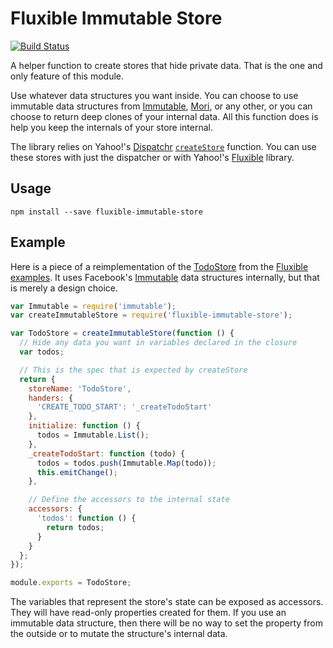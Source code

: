# Fluxible Immutable Store

[![Build Status](https://travis-ci.org/jeffkole/fluxible-immutable-store.svg?branch=master)](https://travis-ci.org/jeffkole/fluxible-immutable-store)

A helper function to create stores that hide private data.  That is the one and
only feature of this module.

Use whatever data structures you want inside.  You can choose to use immutable
data structures from [Immutable][immutable], [Mori][mori], or any other, or you
can choose to return deep clones of your internal data.  All this function does
is help you keep the internals of your store internal.

The library relies on Yahoo!'s [Dispatchr][dispatchr]
[`createStore`][createStore] function.  You can use these stores with just the
dispatcher or with Yahoo!'s [Fluxible][fluxible] library.

## Usage

```
npm install --save fluxible-immutable-store
```

## Example

Here is a piece of a reimplementation of the [TodoStore][todostore] from the
[Fluxible examples][fexamples].  It uses Facebook's [Immutable][immutable] data
structures internally, but that is merely a design choice.

```javascript
var Immutable = require('immutable');
var createImmutableStore = require('fluxible-immutable-store');

var TodoStore = createImmutableStore(function () {
  // Hide any data you want in variables declared in the closure
  var todos;

  // This is the spec that is expected by createStore
  return {
    storeName: 'TodoStore',
    handers: {
      'CREATE_TODO_START': '_createTodoStart'
    },
    initialize: function () {
      todos = Immutable.List();
    },
    _createTodoStart: function (todo) {
      todos = todos.push(Immutable.Map(todo));
      this.emitChange();
    },

    // Define the accessors to the internal state
    accessors: {
      'todos': function () {
        return todos;
      }
    }
  };
});

module.exports = TodoStore;
```

The variables that represent the store's state can be exposed as accessors.
They will have read-only properties created for them.  If you use an immutable
data structure, then there will be no way to set the property from the outside
or to mutate the structure's internal data.

[immutable]: http://facebook.github.io/immutable-js/
[mori]: http://swannodette.github.io/mori/
[dispatchr]: https://github.com/yahoo/dispatchr
[createStore]: https://github.com/yahoo/dispatchr#createstore
[fluxible]: http://www.fluxible.io/
[todostore]: https://github.com/yahoo/flux-examples/blob/master/todo/stores/TodoStore.js
[fexamples]: https://github.com/yahoo/flux-examples
